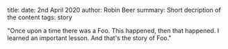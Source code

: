 title: 
date: 2nd April 2020
author: Robin Beer
summary: Short decription of the content
tags: story

"Once upon a time there was a Foo. 
This happened, then that happened.
I learned an important lesson. 
And that's the story of Foo."

